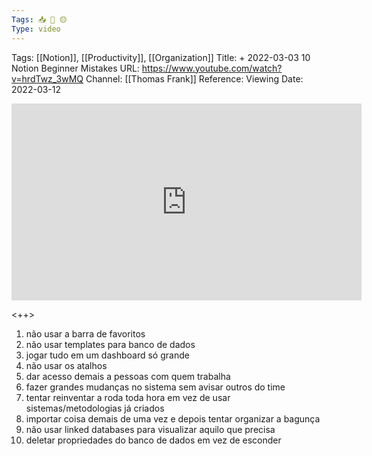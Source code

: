```yaml
---
Tags: 📥 🎥 🟡
Type: video
---
```


Tags: [[Notion]], [[Productivity]], [[Organization]]
Title: + 2022-03-03 10 Notion Beginner Mistakes
URL: https://www.youtube.com/watch?v=hrdTwz_3wMQ
Channel: [[Thomas Frank]]
Reference: 
Viewing Date: 2022-03-12 


<center>
	<iframe width="560" height="315" src="https://www.youtube.com/embed/hrdTwz_3wMQ" frameborder="0" allow="accelerometer; autoplay; encrypted-media; gyroscope; picture-in-picture" allow-fullscreen></iframe>
</center>

<++>

1. não usar a barra de favoritos
2. não usar templates para banco de dados
3. jogar tudo em um dashboard só grande
4. não usar os atalhos
5. dar acesso demais a pessoas com quem trabalha
6. fazer grandes mudanças no sistema sem avisar outros do time
7. tentar reinventar a roda toda hora em vez de usar sistemas/metodologias já criados
8. importar coisa demais de uma vez e depois tentar organizar a bagunça
9. não usar linked databases para visualizar aquilo que precisa
10. deletar propriedades do banco de dados em vez de esconder